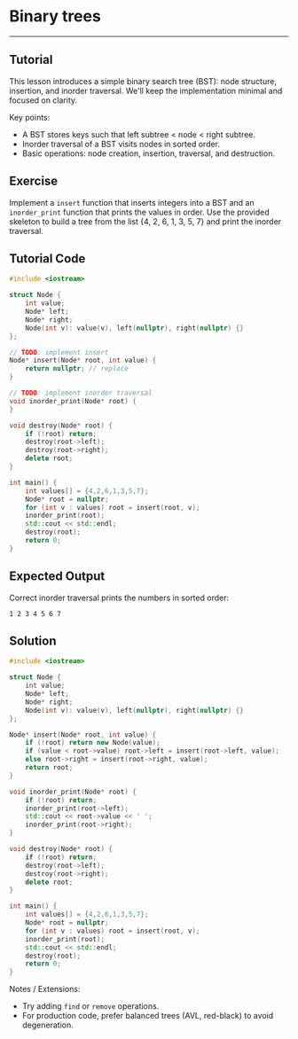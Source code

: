 # Binary trees

---

## Tutorial

This lesson introduces a simple binary search tree (BST): node structure, insertion, and inorder traversal. We'll keep the implementation minimal and focused on clarity.

Key points:

- A BST stores keys such that left subtree < node < right subtree.
- Inorder traversal of a BST visits nodes in sorted order.
- Basic operations: node creation, insertion, traversal, and destruction.

## Exercise

Implement a `insert` function that inserts integers into a BST and an `inorder_print` function that prints the values in order. Use the provided skeleton to build a tree from the list {4, 2, 6, 1, 3, 5, 7} and print the inorder traversal.

## Tutorial Code

```cpp
#include <iostream>

struct Node {
	int value;
	Node* left;
	Node* right;
	Node(int v): value(v), left(nullptr), right(nullptr) {}
};

// TODO: implement insert
Node* insert(Node* root, int value) {
	return nullptr; // replace
}

// TODO: implement inorder traversal
void inorder_print(Node* root) {
}

void destroy(Node* root) {
	if (!root) return;
	destroy(root->left);
	destroy(root->right);
	delete root;
}

int main() {
	int values[] = {4,2,6,1,3,5,7};
	Node* root = nullptr;
	for (int v : values) root = insert(root, v);
	inorder_print(root);
	std::cout << std::endl;
	destroy(root);
	return 0;
}
```

## Expected Output

Correct inorder traversal prints the numbers in sorted order:

```text
1 2 3 4 5 6 7
```

## Solution

```cpp
#include <iostream>

struct Node {
	int value;
	Node* left;
	Node* right;
	Node(int v): value(v), left(nullptr), right(nullptr) {}
};

Node* insert(Node* root, int value) {
	if (!root) return new Node(value);
	if (value < root->value) root->left = insert(root->left, value);
	else root->right = insert(root->right, value);
	return root;
}

void inorder_print(Node* root) {
	if (!root) return;
	inorder_print(root->left);
	std::cout << root->value << ' ';
	inorder_print(root->right);
}

void destroy(Node* root) {
	if (!root) return;
	destroy(root->left);
	destroy(root->right);
	delete root;
}

int main() {
	int values[] = {4,2,6,1,3,5,7};
	Node* root = nullptr;
	for (int v : values) root = insert(root, v);
	inorder_print(root);
	std::cout << std::endl;
	destroy(root);
	return 0;
}
```

Notes / Extensions:

- Try adding `find` or `remove` operations.
- For production code, prefer balanced trees (AVL, red-black) to avoid degeneration.
